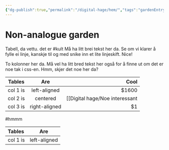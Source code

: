 ```yaml
---
{"dg-publish":true,"permalink":"/digital-hage/hem/","tags":"gardenEntry"}
---
```

# Non-analogue garden

Tabell, da vettu. det er #kult Må ha litt brei tekst her da. Se om vi klarer å fylle ei linje, kanskje til og med snike inn et lite linjeskift. Nice!

<div class="transclusion internal-embed is-loaded"><div class="markdown-embed">

<div class="markdown-embed-title">



</div>


To kolonner her da. Må vel ha litt bred tekst her også for å finne ut om det er noe tak i css-en. Hmm, skjer det noe her da?


</div></div>


| Tables   |      Are      |  Cool |
|----------|:-------------:|------:|
| col 1 is |  left-aligned | $1600 |
| col 2 is |    centered   |   [[Digital hage/Noe interessant|Noe interessant]] |
| col 3 is | right-aligned |    $1 |

#hmmm

|    Tables    |     Are          |
|:-------------|------------------|
| col 1 is     | left-aligned     |
